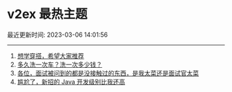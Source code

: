 # v2ex 最热主题

最近更新时间: 2023-03-06 14:01:56

--- 
1. [想学穿搭，希望大家推荐](https://www.v2ex.com/t/921432) 
2. [多久洗一次车？洗一次多少钱？](https://www.v2ex.com/t/921467) 
3. [各位，面试被问到的都是没接触过的东西，是我太菜还是面试官太菜](https://www.v2ex.com/t/921448) 
4. [尴尬了，新招的 Java 开发级别比我还高](https://www.v2ex.com/t/921478) 
